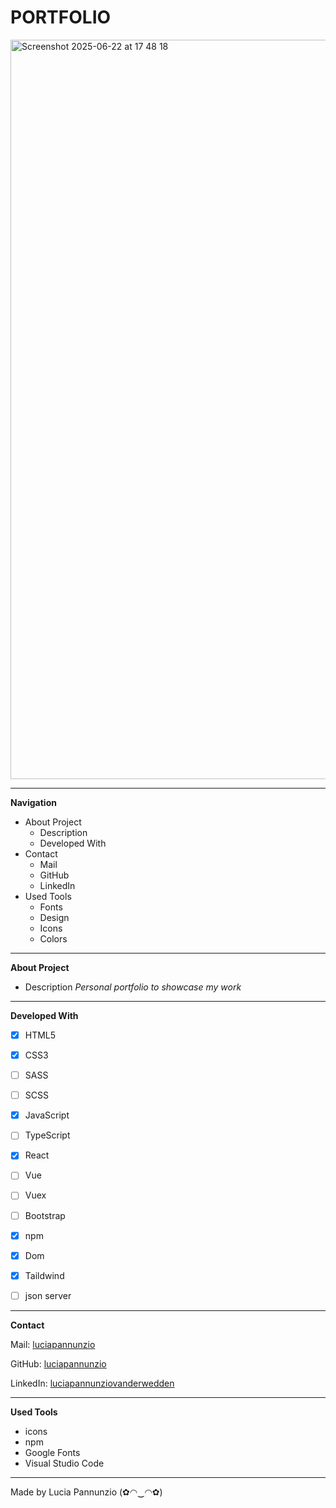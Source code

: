 # PORTFOLIO


<img width="1183" alt="Screenshot 2025-06-22 at 17 48 18" src="https://github.com/user-attachments/assets/c1965417-46f0-4e88-9cf8-39ba889716d4" />


  
  
  
  * * *


**Navigation**
 - About Project
    - Description
    - Developed With
 - Contact
    - Mail
    - GitHub  
    - LinkedIn
 - Used Tools
    - Fonts
    - Design
    - Icons
    - Colors


* * *


**About Project**
 - Description
*Personal portfolio to showcase my work*

* * *


**Developed With**
 - [x] HTML5
 - [x] CSS3
 - [ ] SASS
 - [ ] SCSS
 - [x] JavaScript
 - [ ] TypeScript
 - [x] React
 - [ ] Vue
 - [ ] Vuex 
 - [ ] Bootstrap
 - [x] npm
 - [x] Dom
 - [x] Taildwind
 - [ ] json server

 
 * * *
 
 
**Contact**

Mail: [luciapannunzio](https://mail.google.com/mail/u/0/#inbox)

GitHub: [luciapannunzio](https://github.com/luciapannunzio/)

LinkedIn: [luciapannunziovanderwedden](https://www.linkedin.com/in/luciapannunziovanderwedden/)


* * *


**Used Tools**
- icons
- npm
- Google Fonts
- Visual Studio Code


* * *



Made by Lucia Pannunzio (✿◠‿◠✿)
